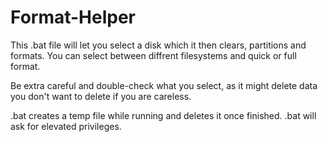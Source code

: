 # Format-Helper
This .bat file will let you select a disk which it then clears, partitions and formats. You can select between diffrent filesystems and quick or full format.

Be extra careful and double-check what you select, as it might delete data you don't want to delete if you are careless.

.bat creates a temp file while running and deletes it once finished. .bat will ask for elevated privileges.

